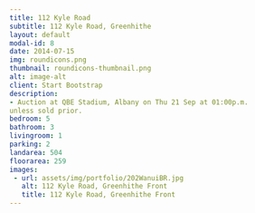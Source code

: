 ```yaml
---
title: 112 Kyle Road
subtitle: 112 Kyle Road, Greenhithe
layout: default
modal-id: 8
date: 2014-07-15
img: roundicons.png
thumbnail: roundicons-thumbnail.png
alt: image-alt
client: Start Bootstrap
description:
- Auction at QBE Stadium, Albany on Thu 21 Sep at 01:00p.m.
unless sold prior.
bedroom: 5
bathroom: 3
livingroom: 1
parking: 2
landarea: 504
floorarea: 259
images:
 - url: assets/img/portfolio/202WanuiBR.jpg
   alt: 112 Kyle Road, Greenhithe Front
   title: 112 Kyle Road, Greenhithe Front
---
```


